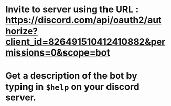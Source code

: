 # Invite to server using the URL : https://discord.com/api/oauth2/authorize?client_id=826491510412410882&permissions=0&scope=bot

# Get a description of the bot by typing in `$help` on your discord server.
